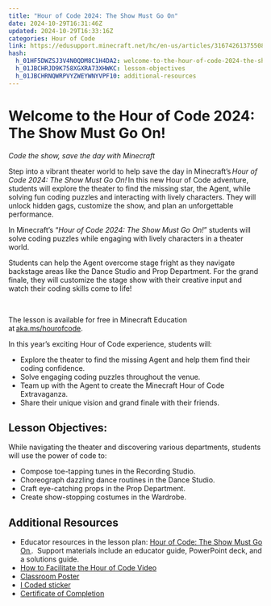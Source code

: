 ```yaml
---
title: "Hour of Code 2024: The Show Must Go On"
date: 2024-10-29T16:31:46Z
updated: 2024-10-29T16:33:16Z
categories: Hour of Code
link: https://edusupport.minecraft.net/hc/en-us/articles/31674261375508-Hour-of-Code-2024-The-Show-Must-Go-On
hash:
  h_01HF5DWZSJ3V4N0QDM8C1H4DA2: welcome-to-the-hour-of-code-2024-the-show-must-go-on
  h_01JBCHRJD9K758XGXRA73XHWKC: lesson-objectives
  h_01JBCHRNQWRPVYZWEYWNYVPF10: additional-resources
---
```


# **Welcome to the Hour of Code 2024: The Show Must Go On!**

*Code the show, save the day with Minecraft*  
  

Step into a vibrant theater world to help save the day in Minecraft’s *Hour of Code 2024: The Show Must Go On!* In this new Hour of Code adventure, students will explore the theater to find the missing star, the Agent, while solving fun coding puzzles and interacting with lively characters. They will unlock hidden gags, customize the show, and plan an unforgettable performance.  
  

In Minecraft’s “*Hour of Code 2024: The Show Must Go On!*” students will solve coding puzzles while engaging with lively characters in a theater world.  
  

Students can help the Agent overcome stage fright as they navigate backstage areas like the Dance Studio and Prop Department. For the grand finale, they will customize the stage show with their creative input and watch their coding skills come to life!

 

The lesson is available for free in Minecraft Education at [aka.ms/hourofcode](https://aka.ms/hourofcode).

In this year’s exciting Hour of Code experience, students will: 

- Explore the theater to find the missing Agent and help them find their coding confidence. 
- Solve engaging coding puzzles throughout the venue.
- Team up with the Agent to create the Minecraft Hour of Code Extravaganza.
- Share their unique vision and grand finale with their friends.

## **Lesson Objectives:**

While navigating the theater and discovering various departments, students will use the power of code to: 

- Compose toe-tapping tunes in the Recording Studio. 
- Choreograph dazzling dance routines in the Dance Studio.   
- Craft eye-catching props in the Prop Department. 
- Create show-stopping costumes in the Wardrobe. 

## **Additional Resources**

- Educator resources in the lesson plan: [Hour of Code: The Show Must Go On ](https://aka.ms/HOC24Lesson).  Support materials include an educator guide, PowerPoint deck, and a solutions guide.
- [How to Facilitate the Hour of Code Video](https://aka.ms/FacilitateHOC) 
- [Classroom Poster](https://aka.ms/HOCPoster) 
- [I Coded sticker](https://aka.ms/Icodedsticker)
- [Certificate of Completion](https://aka.ms/HOCcertificate)
